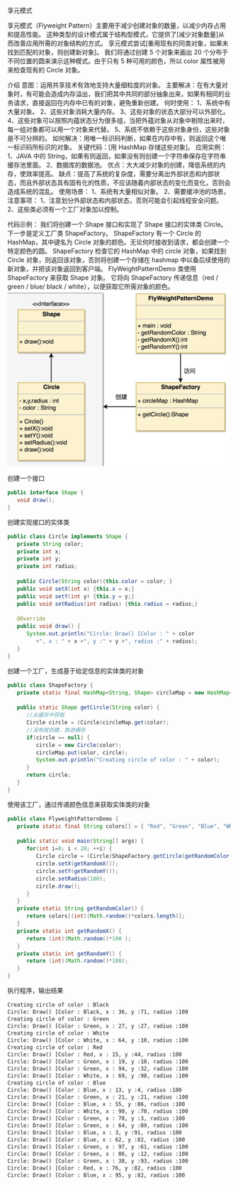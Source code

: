 享元模式

享元模式（Flyweight Pattern）主要用于减少创建对象的数量，以减少内存占用和提高性能。
这种类型的设计模式属于结构型模式，它提供了[减少对象数量]从而改善应用所需的对象结构的方式。
享元模式尝试[重用现有的同类对象，如果未找到匹配的对象，则创建新对象]。
我们将通过创建 5 个对象来画出 20 个分布于不同位置的圆来演示这种模式。由于只有 5 种可用的颜色，所以 color 属性被用来检查现有的 Circle 对象。


介绍
意图：运用共享技术有效地支持大量细粒度的对象。
主要解决：在有大量对象时，有可能会造成内存溢出，我们把其中共同的部分抽象出来，如果有相同的业务请求，直接返回在内存中已有的对象，避免重新创建。
何时使用： 
    1、系统中有大量对象。 
    2、这些对象消耗大量内存。 
    3、这些对象的状态大部分可以外部化。 
    4、这些对象可以按照内蕴状态分为很多组，当把外蕴对象从对象中剔除出来时，每一组对象都可以用一个对象来代替。 
    5、系统不依赖于这些对象身份，这些对象是不可分辨的。
如何解决：用唯一标识码判断，如果在内存中有，则返回这个唯一标识码所标识的对象。
关键代码：[用 HashMap 存储这些对象]。
应用实例： 
    1、JAVA 中的 String，如果有则返回，如果没有则创建一个字符串保存在字符串缓存池里面。 
    2、数据库的数据池。
优点：大大减少对象的创建，降低系统的内存，使效率提高。
缺点：提高了系统的复杂度，需要分离出外部状态和内部状态，而且外部状态具有固有化的性质，不应该随着内部状态的变化而变化，否则会造成系统的混乱。
使用场景： 
    1、系统有大量相似对象。 
    2、需要缓冲池的场景。
注意事项： 
    1、注意划分外部状态和内部状态，否则可能会引起线程安全问题。 
    2、这些类必须有一个工厂对象加以控制。
    
    
代码示例：
我们将创建一个 Shape 接口和实现了 Shape 接口的实体类 Circle。下一步是定义工厂类 ShapeFactory。
ShapeFactory 有一个 Circle 的 HashMap，其中键名为 Circle 对象的颜色。无论何时接收到请求，都会创建一个特定颜色的圆。
ShapeFactory 检查它的 HashMap 中的 circle 对象，如果找到 Circle 对象，则返回该对象，否则将创建一个存储在 hashmap 中以备后续使用的新对象，并把该对象返回到客户端。
FlyWeightPatternDemo 类使用 ShapeFactory 来获取 Shape 对象。
它将向 ShapeFactory 传递信息（red / green / blue/ black / white），以便获取它所需对象的颜色。
![](./image/享元模式.jpg)


创建一个接口
```java
public interface Shape {
   void draw();
}
```

创建实现接口的实体类
```java
public class Circle implements Shape {
   private String color;
   private int x;
   private int y;
   private int radius;
 
   public Circle(String color){this.color = color; }
   public void setX(int x) {this.x = x;}
   public void setY(int y) {this.y = y;}
   public void setRadius(int radius) {this.radius = radius;}
 
   @Override
   public void draw() {
      System.out.println("Circle: Draw() [Color : " + color 
         +", x : " + x +", y :" + y +", radius :" + radius);
   }
}
```

创建一个工厂，生成基于给定信息的实体类的对象
```java
public class ShapeFactory {
   private static final HashMap<String, Shape> circleMap = new HashMap<>();
 
   public static Shape getCircle(String color) {
      //从缓存中获取
      Circle circle = (Circle)circleMap.get(color);
      //没有就创建，放进缓存
      if(circle == null) {
         circle = new Circle(color);
         circleMap.put(color, circle);
         System.out.println("Creating circle of color : " + color);
      }
      return circle;
   }
}
```

使用该工厂，通过传递颜色信息来获取实体类的对象
```java
public class FlyweightPatternDemo {
   private static final String colors[] = { "Red", "Green", "Blue", "White", "Black" };

   public static void main(String[] args) {
      for(int i=0; i < 20; ++i) {
         Circle circle = (Circle)ShapeFactory.getCircle(getRandomColor());
         circle.setX(getRandomX());
         circle.setY(getRandomY());
         circle.setRadius(100);
         circle.draw();
      }
   }
   private static String getRandomColor() {
      return colors[(int)(Math.random()*colors.length)];
   }
   private static int getRandomX() {
      return (int)(Math.random()*100 );
   }
   private static int getRandomY() {
      return (int)(Math.random()*100);
   }
}
```

执行程序，输出结果
```text
Creating circle of color : Black
Circle: Draw() [Color : Black, x : 36, y :71, radius :100
Creating circle of color : Green
Circle: Draw() [Color : Green, x : 27, y :27, radius :100
Creating circle of color : White
Circle: Draw() [Color : White, x : 64, y :10, radius :100
Creating circle of color : Red
Circle: Draw() [Color : Red, x : 15, y :44, radius :100
Circle: Draw() [Color : Green, x : 19, y :10, radius :100
Circle: Draw() [Color : Green, x : 94, y :32, radius :100
Circle: Draw() [Color : White, x : 69, y :98, radius :100
Creating circle of color : Blue
Circle: Draw() [Color : Blue, x : 13, y :4, radius :100
Circle: Draw() [Color : Green, x : 21, y :21, radius :100
Circle: Draw() [Color : Blue, x : 55, y :86, radius :100
Circle: Draw() [Color : White, x : 90, y :70, radius :100
Circle: Draw() [Color : Green, x : 78, y :3, radius :100
Circle: Draw() [Color : Green, x : 64, y :89, radius :100
Circle: Draw() [Color : Blue, x : 3, y :91, radius :100
Circle: Draw() [Color : Blue, x : 62, y :82, radius :100
Circle: Draw() [Color : Green, x : 97, y :61, radius :100
Circle: Draw() [Color : Green, x : 86, y :12, radius :100
Circle: Draw() [Color : Green, x : 38, y :93, radius :100
Circle: Draw() [Color : Red, x : 76, y :82, radius :100
Circle: Draw() [Color : Blue, x : 95, y :82, radius :100
```